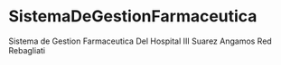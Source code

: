# SistemaDeGestionFarmaceutica
Sistema de Gestion Farmaceutica Del Hospital III Suarez Angamos Red Rebagliati

